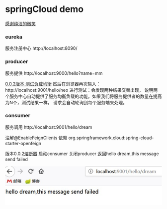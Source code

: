 # springCloud demo
[感谢纯洁的微笑](http://www.ityouknow.com)

### eureka
服务注册中心 http://localhost:8090/


### producer
服务提供 http://localhost:9000/hello?name=mm

[0.0.2版本 测试负载均衡](http://www.ityouknow.com/springcloud/2017/05/12/eureka-provider-constomer.html)
然后在浏览器再次输入：http://localhost:9001/hello/neo 进行测试：会发现两种结果交替出现，
说明两个服务中心自动提供了服务均衡负载的功能。如果我们将服务提供者的数量在提高为N个，测试结果一样，
请求会自动轮询到每个服务端来处理。
### consumer
服务调用 http://localhost:9001/hello/dream

注解@EnableFeignClients 依赖 org.springframework.cloud:spring-cloud-starter-openfeign

版本0.0.2[熔断器](http://www.ityouknow.com/springcloud/2017/05/16/springcloud-hystrix.html)
启动consumer 关闭producer 返回hello dream,this message send failed
<p>
<img src="./github/hystrixtest.jpg">
</p>

